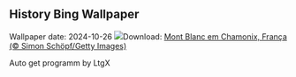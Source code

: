 ## History Bing Wallpaper
Wallpaper date: 2024-10-26
![](https://www.bing.com/th?id=OHR.MontBlancMassif_PT-BR6216119824_UHD.jpg&w=1000)Download: [Mont Blanc em Chamonix, França (© Simon Schöpf/Getty Images)](https://www.bing.com/th?id=OHR.MontBlancMassif_PT-BR6216119824_UHD.jpg)

Auto get programm by LtgX
